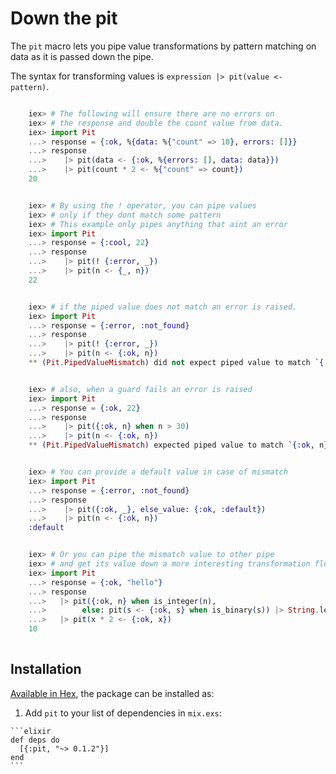 # Down the pit

The `pit` macro lets you pipe value transformations by pattern matching
on data as it is passed down the pipe.

The syntax for transforming values is `expression |> pit(value <- pattern)`.


```elixir

    iex> # The following will ensure there are no errors on
    iex> # the response and double the count value from data.
    iex> import Pit
    ...> response = {:ok, %{data: %{"count" => 10}, errors: []}}
    ...> response
    ...>    |> pit(data <- {:ok, %{errors: [], data: data}})
    ...>    |> pit(count * 2 <- %{"count" => count})
    20


    iex> # By using the ! operator, you can pipe values
    iex> # only if they dont match some pattern
    iex> # This example only pipes anything that aint an error
    iex> import Pit
    ...> response = {:cool, 22}
    ...> response
    ...>    |> pit(! {:error, _})
    ...>    |> pit(n <- {_, n})
    22


    iex> # if the piped value does not match an error is raised.
    iex> import Pit
    ...> response = {:error, :not_found}
    ...> response
    ...>    |> pit(! {:error, _})
    ...>    |> pit(n <- {:ok, n})
    ** (Pit.PipedValueMismatch) did not expect piped value to match `{:error, _}` but got `{:error, :not_found}`


    iex> # also, when a guard fails an error is raised
    iex> import Pit
    ...> response = {:ok, 22}
    ...> response
    ...>    |> pit({:ok, n} when n > 30)
    ...>    |> pit(n <- {:ok, n})
    ** (Pit.PipedValueMismatch) expected piped value to match `{:ok, n} when n > 30` but got `{:ok, 22}`


    iex> # You can provide a default value in case of mismatch
    iex> import Pit
    ...> response = {:error, :not_found}
    ...> response
    ...>    |> pit({:ok, _}, else_value: {:ok, :default})
    ...>    |> pit(n <- {:ok, n})
    :default


    iex> # Or you can pipe the mismatch value to other pipe
    iex> # and get its value down a more interesting transformation flow.
    iex> import Pit
    ...> response = {:ok, "hello"}
    ...> response
    ...>   |> pit({:ok, n} when is_integer(n),
    ...>        else: pit(s <- {:ok, s} when is_binary(s)) |> String.length |> pit({:ok, len} <- len))
    ...>   |> pit(x * 2 <- {:ok, x})
    10
    
```    

## Installation

[Available in Hex](https://hex.pm/packages/pit), the package can be installed as:

  1. Add `pit` to your list of dependencies in `mix.exs`:

    ```elixir
    def deps do
      [{:pit, "~> 0.1.2"}]
    end
    ```

